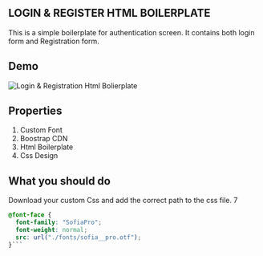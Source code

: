 ## LOGIN & REGISTER HTML BOILERPLATE

This is a simple boilerplate for authentication screen. It contains both login form and Registration form.

## Demo
![Login & Registration Html Bolierplate](https://i.imgur.com/m28kfUz.png)

## Properties
1. Custom Font 
2. Boostrap CDN
3. Html Boilerplate
4. Css Design

## What you should do
Download your custom Css and add the correct path to the css file. 7

```css
@font-face {
  font-family: "SofiaPro";
  font-weight: normal;
  src: url("./fonts/sofia__pro.otf");
}```